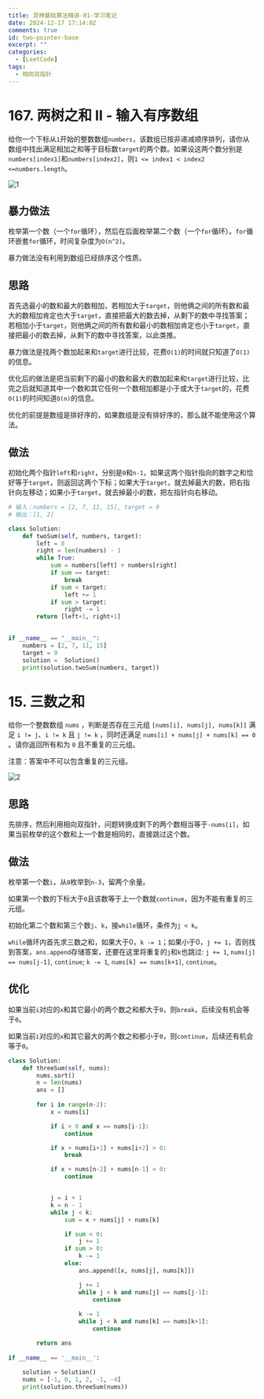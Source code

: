 ```yaml
---
title: 灵神基础算法精讲-01-学习笔记
date: 2024-12-17 17:14:02
comments: true
id: two-pointer-base
excerpt: ""
categories:
  - [LeetCode]
tags:
  - 相向双指针
---
```


# 167. 两树之和 Ⅱ - 输入有序数组

给你一个下标从`1`开始的整数数组`numbers`，该数组已按非递减顺序排列，请你从数组中找出满足相加之和等于目标数`target`的两个数。如果设这两个数分别是`numbers[index1]`和`numbers[index2]`，则`1 <= index1 < index2 <=numbers.length`。

![1](/img/leetcode/01/1.jpg)

## 暴力做法

枚举第一个数（一个`for`循环），然后在后面枚举第二个数（一个`for`循环）。`for`循环嵌套`for`循环，时间复杂度为`O(n^2)`。

暴力做法没有利用到数组已经排序这个性质。

## 思路

首先选最小的数和最大的数相加，若相加大于`target`，则他俩之间的所有数和最大的数相加肯定也大于`target`，直接把最大的数去掉，从剩下的数中寻找答案；若相加小于`target`，则他俩之间的所有数和最小的数相加肯定也小于`target`，直接把最小的数去掉，从剩下的数中寻找答案，以此类推。

暴力做法是找两个数加起来和`target`进行比较，花费`O(1)`的时间就只知道了`O(1)`的信息。

优化后的做法是把当前剩下的最小的数和最大的数加起来和`target`进行比较，比完之后就知道其中一个数和其它任何一个数相加都是小于或大于`target`的，花费`O(1)`的时间知道`O(n)`的信息。

优化的前提是数组是排好序的，如果数组是没有排好序的，那么就不能使用这个算法。

## 做法

初始化两个指针`left`和`right`，分别是`0`和`n-1`，如果这两个指针指向的数字之和恰好等于`target`，则返回这两个下标；如果大于`target`，就去掉最大的数，把右指针向左移动；如果小于`target`，就去掉最小的数，把左指针向右移动。

```python
# 输入：numbers = [2, 7, 11, 15], target = 9
# 输出：[1, 2]

class Solution:
    def twoSum(self, numbers, target):
        left = 0
        right = len(numbers) - 1
        while True:
            sum = numbers[left] + numbers[right]
            if sum == target:
                break
            if sum < target:
                left += 1
            if sum > target:
                right -= 1
        return [left+1, right+1]

    
if __name__ == "__main__":
    numbers = [2, 7, 11, 15]
    target = 9
    solution =  Solution()
    print(solution.twoSum(numbers, target))
```

# 15. 三数之和

给你一个整数数组 `nums` ，判断是否存在三元组 `[nums[i], nums[j], nums[k]]` 满足 `i != j`、`i != k` 且 `j != k` ，同时还满足 `nums[i] + nums[j] + nums[k] == 0` 。请你返回所有和为 `0` 且不重复的三元组。

注意：答案中不可以包含重复的三元组。

![2](/img/leetcode/01/2.jpg)

## 思路

先排序，然后利用相向双指针，问题转换成剩下的两个数相当等于`-nums[i]`，如果当前枚举的这个数和上一个数是相同的，直接跳过这个数。

## 做法

枚举第一个数`i`，从`0`枚举到`n-3`，留两个余量。

如果第一个数的下标大于`0`且该数等于上一个数就`continue`，因为不能有重复的三元组。

初始化第二个数和第三个数`j`、`k`，接`while`循环，条件为`j < k`。

`while`循环内首先求三数之和，如果大于0，`k -= 1`；如果小于0，`j += 1`，否则找到答案，`ans.append`存储答案，还要在这里将重复的`j`和`k`也跳过: `j += 1`, `nums[j] == nums[j-1]`, `continue`; `k -= 1`, `nums[k] == nums[k+1]`, `continue`。

## 优化

如果当前`i`对应的`x`和其它最小的两个数之和都大于`0`，则`break`，后续没有机会等于`0`。

如果当前`i`对应的`x`和其它最大的两个数之和都小于`0`，则`continue`，后续还有机会等于`0`。

```python
class Solution:
    def threeSum(self, nums):
        nums.sort()
        n = len(nums)
        ans = []
        
        for i in range(n-2):
            x = nums[i]

            if i > 0 and x == nums[i-1]:
                continue

            if x + nums[i+1] + nums[i+2] > 0:
                break

            if x + nums[n-2] + nums[n-1] < 0:
                continue


            j = i + 1
            k = n - 1
            while j < k:
                sum = x + nums[j] + nums[k]

                if sum < 0:
                    j += 1
                if sum > 0:
                    k -= 1
                else:
                    ans.append([x, nums[j], nums[k]])

                    j += 1
                    while j < k and nums[j] == nums[j-1]:
                        continue
                    
                    k -= 1
                    while j < k and nums[k] == nums[k+1]:
                        continue

        return ans
    
if __name__ == '__main__':
    
    solution = Solution()
    nums = [-1, 0, 1, 2, -1, -4]
    print(solution.threeSum(nums))
```

